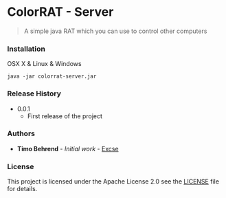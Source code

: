 # ColorRAT - Server
> A simple java RAT which you can use to control other computers

### Installation

OSX X & Linux & Windows

```
java -jar colorrat-server.jar
```

### Release History

* 0.0.1
    * First release of the project

### Authors

* **Timo Behrend** - *Initial work* - [Excse](https://github.com/Excse)

### License

This project is licensed under the Apache License 2.0  see the [LICENSE](LICENSE) file for details.

